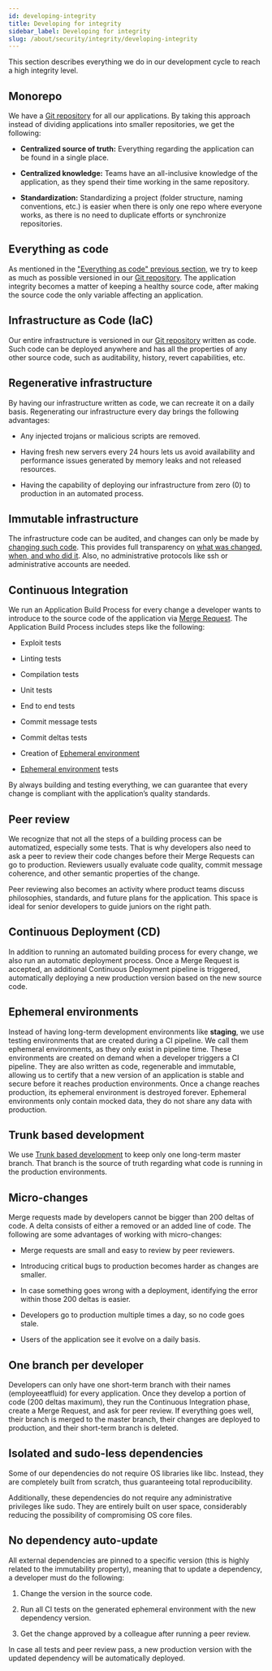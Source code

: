 ```yaml
---
id: developing-integrity
title: Developing for integrity
sidebar_label: Developing for integrity
slug: /about/security/integrity/developing-integrity
---
```


This section describes everything we do
in our development cycle
to reach a high integrity level.

## Monorepo

We have a [Git repository](https://gitlab.com/fluidattacks/product)
for all our applications.
By taking this approach instead of dividing
applications into smaller repositories,
we get the following:

- **Centralized source of truth:**
  Everything regarding the application
  can be found in a single place.

- **Centralized knowledge:**
  Teams have an all-inclusive knowledge
  of the application,
  as they spend their time working
  in the same repository.

- **Standardization:**
  Standardizing a project
  (folder structure, naming conventions, etc.)
  is easier when there is only one repo
  where everyone works,
  as there is no need to duplicate efforts
  or synchronize repositories.

## Everything as code

As mentioned in the
["Everything as code" previous section](../non-repudiation/everything-as-code),
we try to keep as much as possible
versioned in our
[Git repository](https://gitlab.com/fluidattacks/product).
The application integrity becomes
a matter of keeping a healthy source code,
after making the source code
the only variable affecting an application.

## Infrastructure as Code (IaC)

Our entire infrastructure is versioned
in our [Git repository](https://gitlab.com/fluidattacks/product)
written as code.
Such code can be deployed anywhere
and has all the properties of any other source code,
such as auditability, history,
revert capabilities, etc.

## Regenerative infrastructure

By having our infrastructure written as code,
we can recreate it on a daily basis.
Regenerating our infrastructure every day
brings the following advantages:

- Any injected trojans
  or malicious scripts are removed.

- Having fresh new servers every 24 hours
  lets us avoid availability
  and performance issues generated by memory leaks
  and not released resources.

- Having the capability of deploying our infrastructure
  from zero (0) to production in an automated process.

## Immutable infrastructure

The infrastructure code can be audited,
and changes can only be made by
[changing such code](/criteria/requirements/265).
This provides full transparency on
[what was changed, when, and who did it](/criteria/requirements/046).
Also,
no administrative protocols like ssh
or administrative accounts are needed.

## Continuous Integration

We run an Application Build Process
for every change a developer wants to introduce
to the source code of the application via
[Merge Request](https://docs.gitlab.com/ee/user/project/merge_requests/).
The Application Build Process
includes steps like the following:

- Exploit tests

- Linting tests

- Compilation tests

- Unit tests

- End to end tests

- Commit message tests

- Commit deltas tests

- Creation of
  [Ephemeral environment](#ephemeral-environments)

- [Ephemeral environment](#ephemeral-environments) tests

By always building and testing everything,
we can guarantee that every change is compliant
with the application’s quality standards.

## Peer review

We recognize that not all the steps
of a building process can be automatized,
especially some tests.
That is why developers also need to ask
a peer to review their code changes
before their Merge Requests can go to production.
Reviewers usually evaluate code quality,
commit message coherence,
and other semantic properties of the change.

Peer reviewing also becomes an activity
where product teams discuss philosophies,
standards, and future plans for the application.
This space is ideal for senior developers
to guide juniors on the right path.

## Continuous Deployment (CD)

In addition to running an automated building process for every change,
we also run an automatic deployment process.
Once a Merge Request is accepted,
an additional Continuous Deployment pipeline is triggered,
automatically deploying a new production version
based on the new source code.

## Ephemeral environments

Instead of having long-term development environments
like **staging**,
we use testing environments
that are created during a CI pipeline.
We call them ephemeral environments,
as they only exist in pipeline time.
These environments are created on demand
when a developer triggers a CI pipeline.
They are also written as code,
regenerable and immutable,
allowing us to certify
that a new version of an application is stable
and secure before it reaches production environments.
Once a change reaches production,
its ephemeral environment
is destroyed forever.
Ephemeral environments
only contain mocked data,
they do not share
any data with production.

## Trunk based development

We use [Trunk based development](https://trunkbaseddevelopment.com/)
to keep only one long-term master branch.
That branch is the source of truth
regarding what code is running
in the production environments.

## Micro-changes

Merge requests made by developers
cannot be bigger than 200 deltas of code.
A delta consists of
either a removed or an added line of code.
The following are some advantages
of working with micro-changes:

- Merge requests are small
  and easy to review by peer reviewers.

- Introducing critical bugs to production
  becomes harder as changes are smaller.

- In case something goes wrong with a deployment,
  identifying the error within those 200 deltas is easier.

- Developers go to production multiple times a day,
  so no code goes stale.

- Users of the application
  see it evolve on a daily basis.

## One branch per developer

Developers can only have one short-term branch
with their names (employeeatfluid) for every application.
Once they develop a portion of code (200 deltas maximum),
they run the Continuous Integration phase,
create a Merge Request,
and ask for peer review.
If everything goes well,
their branch is merged to the master branch,
their changes are deployed to production,
and their short-term branch is deleted.

## Isolated and sudo-less dependencies

Some of our dependencies
do not require OS libraries like libc.
Instead,
they are completely built from scratch,
thus guaranteeing total reproducibility.

Additionally,
these dependencies do not require
any administrative privileges like sudo.
They are entirely built on user space,
considerably reducing the possibility
of compromising OS core files.

## No dependency auto-update

All external dependencies
are pinned to a specific version
(this is highly related to the immutability property),
meaning that to update a dependency,
a developer must do the following:

1. Change the version in the source code.

1. Run all CI tests on the generated ephemeral environment
  with the new dependency version.

1. Get the change approved by a colleague
  after running a peer review.

In case all tests and peer review pass,
a new production version with the updated dependency
will be automatically deployed.

